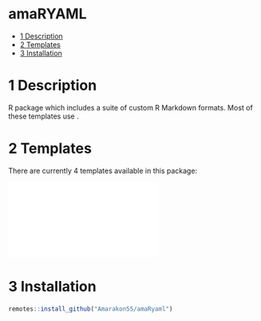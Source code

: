 amaRYAML
================

-   [1 Description](#1-description)
-   [2 Templates](#2-templates)
-   [3 Installation](#3-installation)

# 1 Description

R package which includes a suite of custom R Markdown formats. Most of
these templates use .

# 2 Templates

There are currently 4 templates available in this package:

![](examples/book/book.pdf)

# 3 Installation

``` r
remotes::install_github("Amarakon55/amaRyaml")
```
